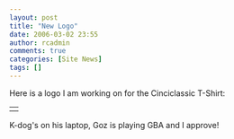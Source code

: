 ```yaml
---
layout: post
title: "New Logo"
date: 2006-03-02 23:55
author: rcadmin
comments: true
categories: [Site News]
tags: []
---
```

Here is a logo I am working on for the Cinciclassic T-Shirt:
<table><tr><td>
<img src="http://dl.bitsmack.com/comics/logo1.png" alt="" /></td></tr></table>

K-dog's on his laptop, Goz is playing GBA and I approve!
